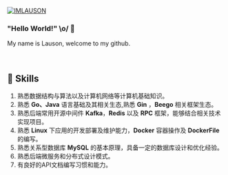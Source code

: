<p align="left"> <a href="https://twitter.com/IMLAUSON" target="blank"><img src="https://img.shields.io/twitter/follow/IMLAUSON?logo=twitter&style=for-the-badge" alt="IMLAUSON" /></a> </p>

### "Hello World!" \o/ 👋

My name is Lauson, welcome to my github. 

<br>

## 💼 Skills
1. 熟悉数据结构与算法以及计算机网络等计算机基础知识。
2. 熟悉  **Go、Java** 语⾔基础及其相关⽣态,熟悉 **Gin** ，**Beego** 相关框架生态。
3. 熟悉后端常用开源中间件 **Kafka**，**Redis** 以及 **RPC** 框架，能够结合相关技术实现项目。
4. 熟悉 **Linux** 下应用的开发部署及维护能力，**Docker** 容器操作及 **DockerFile** 的编写。
5. 熟悉关系型数据库 **MySQL** 的基本原理，具备⼀定的数据库设计和优化经验。
6. 熟悉后端微服务和分布式设计模式。
7. 有良好的API文档编写习惯和能力。
